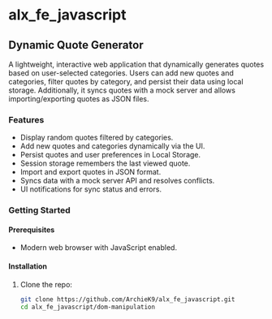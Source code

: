 # alx_fe_javascript

## Dynamic Quote Generator

A lightweight, interactive web application that dynamically generates quotes based on user-selected categories. Users can add new quotes and categories, filter quotes by category, and persist their data using local storage. Additionally, it syncs quotes with a mock server and allows importing/exporting quotes as JSON files.

### Features

- Display random quotes filtered by categories.
- Add new quotes and categories dynamically via the UI.
- Persist quotes and user preferences in Local Storage.
- Session storage remembers the last viewed quote.
- Import and export quotes in JSON format.
- Syncs data with a mock server API and resolves conflicts.
- UI notifications for sync status and errors.

### Getting Started

#### Prerequisites

- Modern web browser with JavaScript enabled.

#### Installation

1. Clone the repo:

   ```bash
   git clone https://github.com/ArchieK9/alx_fe_javascript.git
   cd alx_fe_javascript/dom-manipulation
